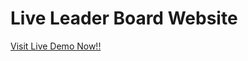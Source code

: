  <h1>Live Leader Board Website</h1>
<a href="https://rayhan60611.github.io/P_hero_module10_1st_leader-board-CSS3/"> Visit Live Demo Now!!</a>
